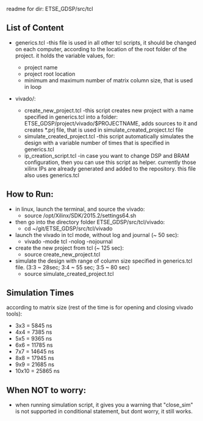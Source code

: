 readme for dir: ETSE_GDSP/src/tcl


## List of Content

* generics.tcl  -this file is used in all other tcl scripts, it should be changed on each computer, according to the location of the root folder of the project. it holds the variable values, for:
    * project name
    * project root location
    * minimum and maximum number of matrix column size, that is used in loop


* vivado/:
    * create_new_project.tcl    -this script creates new project with a name specified in generics.tcl into a folder: ETSE_GDSP/project/vivado/$PROJECTNAME, adds sources to it and creates *.prj file, that is used in simulate_created_project.tcl file
    * simulate_created_project.tcl  -this script automatically simulates the design with a variable number of times that is specified in generics.tcl
    * ip_creation_script.tcl    -in case you want to change DSP and BRAM configuration, then you can use this script as helper. currently those xilinx IPs are already generated and added to the repository. this file also uses generics.tcl


## How to Run:

* in linux, launch the terminal, and source the vivado:
    * source /opt/Xilinx/SDK/2015.2/settings64.sh
* then go into the directory folder ETSE_GDSP/src/tcl/vivado:
    * cd ~/git/ETSE_GDSP/src/tcl/vivado
* launch the vivado in tcl mode, without log and journal (~ 50 sec):
    * vivado -mode tcl -nolog -nojournal
* create the new project from tcl (~ 125 sec):
    * source create_new_project.tcl
* simulate the design with range of column size specified in generics.tcl file. (3:3 ~ 28sec; 3:4 ~ 55 sec; 3:5 ~ 80 sec)
    * source simulate_created_project.tcl



## Simulation Times

according to matrix size (rest of the time is for opening and closing vivado tools):

* 3x3   =  5845 ns
* 4x4   =  7385 ns
* 5x5   =  9365 ns
* 6x6   = 11785 ns
* 7x7   = 14645 ns
* 8x8   = 17945 ns
* 9x9   = 21685 ns
* 10x10 = 25865 ns


## When NOT to worry:

* when running simulation script, it gives you a warning that "close_sim" is not supported in conditional statement, but dont worry, it still works.
